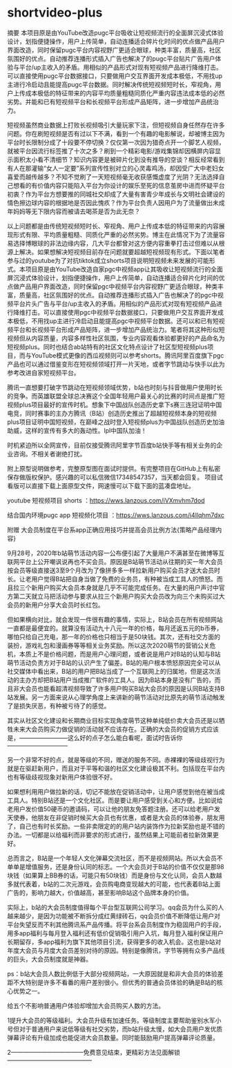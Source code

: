 # shortvideo-plus
摘要   本项目原是由YouTube改造pugc平台吸收让短视频流行的全面屏沉浸式体验设计，划指便捷操作，用户上传简单，自动连播适合碎片化时间的优点做产品用户界面改造，同时保留pugc平台内容视野广更适合眼球，种类丰富，质量高，社区氛围好的优点。自动推荐连播形式插入广告也解决了的pugc平台贴片广告用户体验与平台/up主收入的矛盾。用相似的产品形式对现有短视频产品进行降维打击。可以直接使用pugc平台数据接口，只要做用户交互界面开发成本极低，不用找up主进行冷启动且能提高pugc平台数据。同时解决传统短视频短时长，窄视角，用户上传成本极低的特征带来的内容平均质量粗糙同质化严重内容违法成本低的必然劣势。并能和已有短视频平台和长视频平台形成产品矩阵，进一步增加产品统治力。

短视频虽然商业数据上打败长视频吸引大量玩家下注，但短视频自身任然存在许多问题。你在刷短视频是否有过以下不满，看到一个有趣的电影解说，却被博主因为平台时长限制分成了十段要不停切换？仅仅第一次因为猎奇点开一个脚艺人视频，就被平台因流行标签推了十次之多？刷到一个精彩电影/游戏集锦却因横屏内容显示面积太小看不清细节？知识内容更是被碎片化到没有推导的空谈？相反经常看到有人在那灌输“女人一定要”系列宣传性别对立的心灵毒鸡汤，却因受广大中老妇女喜爱而越传越多？不知不觉刷了一天短视频毫无收获感慨虚度了光阴？无法选择自己想看的有价值内容只能陷入平台为你设计的娱乐至死的信息茧房中进而怀疑平台初衷？作为平台方想要推的同城社交却成了大量有害青少年成长与文明社会建设的情色擦边球内容的根据地是否因此愧疚？作为平台负责人因用户为了流量做出未成年妈妈等无下限内容而被请去喝茶是否为此无奈？


以上问题都是由传统短视频短时长、窄视角、用户上传成本低的特征带来的内容展现形式有限、平均质量粗糙、同质化严重的必然劣势。博主在此情况下为了流量容易选择博眼球的非法边缘内容，几大平台都曾对这方便内容重拳打击过但难以从根源上解决。如果想解决短视频目前存在问题就要超越短视频现有形式。下面以笔者参与过的youtube为了对抗tiktok成立shorts项目说明短视频未来发展的可能形式。本项目原是由YouTube改造自家pgc中视频app让其吸收让短视频流行的全面屏沉浸式体验设计，划指便捷操作，用户上传简单，自动连播适合碎片化时间的优点做产品用户界面改造，同时保留pgc中视频平台内容视野广更适合眼球，种类丰富，质量高，社区氛围好的优点。自动推荐连播形式插入广告也解决了的pgc中视频平台片头广告与平台/up主收入的矛盾。用相似的产品形式对现有短视频产品进行降维打击。可以直接使用pgc中视频平台数据接口，只要做用户交互界面开发成本极低，不用找up主进行冷启动且能提高pgc中视频平台数据。还可以和已有短视频平台和长视频平台形成产品矩阵，进一步增加产品统治力。笔者将其这种形似短视频但从内容质量，内容多样性社区氛围，专业内容观看体验都更好的产品命名为短视频plus。同时也结合ab站特有的社区文化特点设计了社区型短视频plus项目，而与YouTube模式更像的西瓜视频则可以参考shorts。腾讯阿里百度旗下pgc产品也可以通过借鉴变形在短视频领域打开一片天地，或者字节跳动与快手以此为参考改进自家短视频平台。


腾讯一直想要打破字节跳动在短视频领域优势，b站也时刻与抖音做用户使用时长的竞争。而英雄联盟全球总决赛这个全国年轻用户最关心的比赛的时间点是推广短视频plus项目最好的宣传时机。想象下中国战队创造历史拿下s赛三连冠证明中国电竞，同时赛事的主办方腾讯（B站）创造历史推出了超越短视频本身的短视频plus项目证明中国短视频，在巅峰之战时登入短视频plus为中国战队创造历史加油助威，这样的宣传有多大的轰动性。lpl中国队加油！

时机紧迫所以全网宣传，目前仅接受腾讯阿里字节百度b站快手等有相关业务的企业咨询。不相关者谢绝打扰。

附上原型说明做参考，完整原型图在面试时提供。有完整项目在GitHub上有私密保存做版权保护。感兴趣的可以私信微信17348547357，当天都会回复。
项目试看版可以直接下载上面原型文件，网速慢可以下载下面的蓝凑盘地址。

youtube 短视频项目 shorts ：https://wws.lanzous.com/iVXmvhm7dod

结合国内环境pugc app 短视频化项目 ：https://wws.lanzous.com/i4Ilqhm7dxc

附赠
大会员制度在平台系app正确应用技巧并提高会员比例方法{策略产品经理内容}

9月28号，2020年b站萌节活动内容一公布便引起了大量用户不满甚至在微博等互联网平台上公开嘲讽说再也不买会员。原因是B站萌节活动从往期的买一年大会员按会员等级直接送3至9个月改为了像拼多多一样拉新用户购买会员才送大会员时长。让老用户觉得B站把自身当做了免费的业务员，有种被当成工具人的愤怒。而且拉三个新用户购买大会员本身就是几乎不可能完成任务。在大量的用户声讨中官方第二天就立马把活动参与要求从拉三个新用户购买大会员改为向三个未购买过大会员的新用户分享大会员时长红包。

但如果横向对比，就会发现一件很有趣的事情，实际上，B站会员在所有视频网站一直都是最便宜的。就算没有活动九十八元一年的价格，每月还返五元的b币券，哪怕只给自己充电，那一年的价格也只相当于是50块钱。其次，还有社交方面的装扮，游戏礼包和漫画券等等相关业务奖励。所以这次2020萌节的营销公关危机，本质上不是价格问题，而是用户心理问题，或者说是用户对B站的认知与B站萌节活动负责方对于B站的认识产生了偏差。B站的用户根本愤怒原因完全可以从社交媒体中看出来，B站的用户把B站当成了一个互联网上的归属地，但是这次活动的主办方却把B站用户当成推广软件的工具人。因为B站本身是没有广告的，而且非大会员也能看超清视频导致了许多用户购买B站大会员的原因是认同B站支持B站发展。另一方面来说从心理学角度上来讲新的萌节活动对比原先的萌节活动触发了是损失厌恶，有种被亏待了的感觉。

其实从社区文化建设和长期商业目标实现角度萌节这种单纯低价卖大会员还是以牺牲未来大会员购买力做促销的活动就不应该存在。正确的大会员的促销方式应该是，————————这么好的点子怎么能白看呢，面试时告诉你——————————

另一个非常不好的点，就是等级的不同，赠送的服务不同。赤裸裸的等级歧视行为就是在驱赶新用户，而且对于平等和谐的社区文化建设极其不利。包括现在平台内也有等级歧视现象对新用户体验很不好。

如果想利用用户做拉新的话，切记不能放在促销活动中，让用户感觉到他在被当成工具人。特别B站还是一个文化社区。而是要让用户感受到关心和方便。比如说给老用户发价值50硬币的邀请码，可以让他的朋友免答题注册。还可以给老用户发天使券，他朋友在非促销时候买大会员也有优惠，或者是大会员的体验券，朋友用了，自己也有时长奖励。一些非卖限定的的用户站内装饰作为拉新奖励也是不错的办法。一切都是以给福利而非要求的形式进行，虽然结果上可能前者拉新效果更好。

总而言之，B站是一个年轻人文化弹幕交流社区，而不是视频网站。所以大会员不单单是增值服务，还是身份认同的标志。一个大会员对于B站的价值不仅仅是那98块钱（如果算上BB券的话，可能只有50块钱）而是身份与文化认同，会员人数越多就代表着，b站的二次元游戏，会员购电商变现越大的可能，也代表着B站上面广告的，影响力越大，价值越高，甚至影响B站这个品牌本身的价值。

实际上，b站的大会员制度值得每个平台型互联网公司学习。qq会员为什么买的人越来越少，是因为功能被不断拆分成红黄绿砖石，qq会员价值不断降低让用户对平台失望反而不利其他腾讯系产品传播。将平台系会员制度作为稳固用户的手段，用多app福利与每月登入福利还有低价促销吸引用户入坑，每月登入福利保证用户长期留存，多app福利为旗下其他项目引流，获得更多的收入机会。这也是b站对年度大会员与月度大会员差别对待的原因。特别是像腾讯，字节等拥有众多产品线的巨头，大会员制度就是神器。

ps：b站大会员人数比例低于大部分视频网站，一大原因就是和非大会员的体验差距不大特别是许多不看番的用户差别很小。但优秀的普通会员体验的确是B站的核心优势之一。

给五个不影响普通用户体验却增加大会员购买人数的方法。

1提升大会员的等级福利。大会员升级有加速任务。等级制度主要帮助鉴别水军小号但对于普通用户来说低等级有社交劣势，而b站升级太慢，如大会员用户发优质弹幕评论有升级加成也能促进大会员数量。同时能鼓励用户提高弹幕评论质量。

2————————————免费意见结束，更精彩方法见面解锁——————————————
